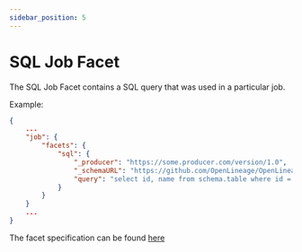 ```yaml
---
sidebar_position: 5
---
```



# SQL Job Facet

The SQL Job Facet contains a SQL query that was used in a particular job.  

Example:

```json
{
    ...
    "job": {
        "facets": {
			"sql": {
				"_producer": "https://some.producer.com/version/1.0",
				"_schemaURL": "https://github.com/OpenLineage/OpenLineage/blob/main/spec/facets/SQLJobFacet.json",
				"query": "select id, name from schema.table where id = 1"
			}
		}
	}
	...
}
```


The facet specification can be found [here](https://openlineage.io/spec/facets/1-0-0/SQLJobFacet.json)